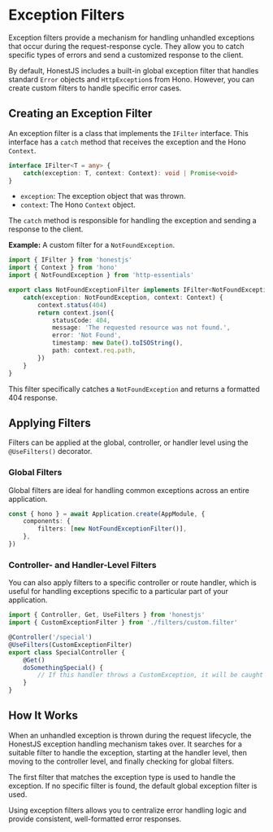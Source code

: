 # Exception Filters

Exception filters provide a mechanism for handling unhandled exceptions that occur during the request-response cycle. They allow you to catch specific types of errors and send a customized response to the client.

By default, HonestJS includes a built-in global exception filter that handles standard `Error` objects and `HttpException`s from Hono. However, you can create custom filters to handle specific error cases.

## Creating an Exception Filter

An exception filter is a class that implements the `IFilter` interface. This interface has a `catch` method that receives the exception and the Hono `Context`.

```typescript
interface IFilter<T = any> {
	catch(exception: T, context: Context): void | Promise<void>
}
```

-   `exception`: The exception object that was thrown.
-   `context`: The Hono `Context` object.

The `catch` method is responsible for handling the exception and sending a response to the client.

**Example:** A custom filter for a `NotFoundException`.

```typescript
import { IFilter } from 'honestjs'
import { Context } from 'hono'
import { NotFoundException } from 'http-essentials'

export class NotFoundExceptionFilter implements IFilter<NotFoundException> {
	catch(exception: NotFoundException, context: Context) {
		context.status(404)
		return context.json({
			statusCode: 404,
			message: 'The requested resource was not found.',
			error: 'Not Found',
			timestamp: new Date().toISOString(),
			path: context.req.path,
		})
	}
}
```

This filter specifically catches a `NotFoundException` and returns a formatted 404 response.

## Applying Filters

Filters can be applied at the global, controller, or handler level using the `@UseFilters()` decorator.

### Global Filters

Global filters are ideal for handling common exceptions across an entire application.

```typescript [src/main.ts]
const { hono } = await Application.create(AppModule, {
	components: {
		filters: [new NotFoundExceptionFilter()],
	},
})
```

### Controller- and Handler-Level Filters

You can also apply filters to a specific controller or route handler, which is useful for handling exceptions specific to a particular part of your application.

```typescript
import { Controller, Get, UseFilters } from 'honestjs'
import { CustomExceptionFilter } from './filters/custom.filter'

@Controller('/special')
@UseFilters(CustomExceptionFilter)
export class SpecialController {
	@Get()
	doSomethingSpecial() {
		// If this handler throws a CustomException, it will be caught by the CustomExceptionFilter.
	}
}
```

## How It Works

When an unhandled exception is thrown during the request lifecycle, the HonestJS exception handling mechanism takes over. It searches for a suitable filter to handle the exception, starting at the handler level, then moving to the controller level, and finally checking for global filters.

The first filter that matches the exception type is used to handle the exception. If no specific filter is found, the default global exception filter is used.

Using exception filters allows you to centralize error handling logic and provide consistent, well-formatted error responses.
